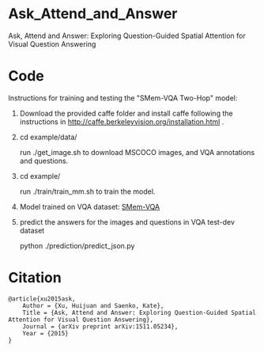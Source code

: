 # Ask_Attend_and_Answer
 
Ask, Attend and Answer: Exploring Question-Guided Spatial Attention for Visual Question Answering


# Code

Instructions for training and testing the "SMem-VQA Two-Hop" model:

1. Download the provided caffe folder and install caffe following the instructions in http://caffe.berkeleyvision.org/installation.html .

2. cd example/data/

   run ./get_image.sh to download MSCOCO images, and VQA annotations and questions.

3. cd example/

   run ./train/train_mm.sh to train the model.

4. Model trained on VQA dataset: [SMem-VQA](https://drive.google.com/file/d/0BxLtQPBFL-uLUFExNEpHNUIyUzQ/view)

5. predict the answers for the images and questions in VQA test-dev dataset 

   python ./prediction/predict_json.py

# Citation

    @article{xu2015ask,
        Author = {Xu, Huijuan and Saenko, Kate},
        Title = {Ask, Attend and Answer: Exploring Question-Guided Spatial Attention for Visual Question Answering},
        Journal = {arXiv preprint arXiv:1511.05234},
        Year = {2015}
    }
